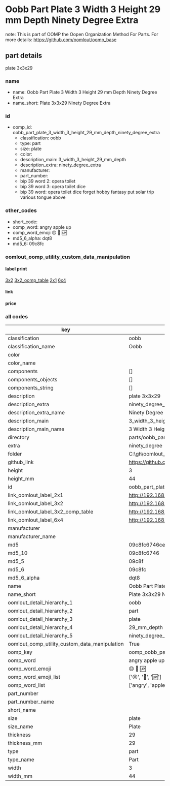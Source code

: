 # Oobb Part Plate 3 Width 3 Height 29 mm Depth Ninety Degree Extra  

note: This is part of OOMP the Oopen Organization Method For Parts. For more details: https://github.com/oomlout/oomp_base

##  part details
  



plate 3x3x29



### name
* name: Oobb Part Plate 3 Width 3 Height 29 mm Depth Ninety Degree Extra
* name_short: Plate 3x3x29 Ninety Degree Extra
### id
* oomp_id: oobb_part_plate_3_width_3_height_29_mm_depth_ninety_degree_extra
  * classification: oobb
  * type: part
  * size: plate
  * color: 
  * description_main: 3_width_3_height_29_mm_depth
  * description_extra: ninety_degree_extra
  * manufacturer: 
  * part_number: 
  * bip 39 word 2: opera toilet
  * bip 39 word 3: opera toilet dice
  * bip 39 word: opera toilet dice forget hobby fantasy put solar trip various tongue above

### other_codes
* short_code: 
* oomp_word: angry apple up
* oomp_word_emoji :angry: :apple: :up:
* md5_6_alpha: dqt8
* md5_6: 09c8fc






### oomlout_oomp_utility_custom_data_manipulation
#### label print
[3x2](http://192.168.1.245:1112/?label=oomp%20dqt8)
[3x2_oomp_table](http://192.168.1.108:1112/?label=oomp%20dqt8)
[2x1](http://192.168.1.242:1112/?label=oomp%20dqt8)
[6x4](http://192.168.1.55:1112/?label=oomp%20dqt8)    

#### link

                              

#### price







### all codes 
| key | value |  
| --- | --- |  
| classification | oobb |  
| classification_name | Oobb |  
| color |  |  
| color_name |  |  
| components | [] |  
| components_objects | [] |  
| components_string | [] |  
| description | plate 3x3x29 |  
| description_extra | ninety_degree_extra |  
| description_extra_name | Ninety Degree Extra |  
| description_main | 3_width_3_height_29_mm_depth |  
| description_main_name | 3 Width 3 Height 29 mm Depth |  
| directory | parts/oobb_part_plate_3_width_3_height_29_mm_depth_ninety_degree_extra |  
| extra | ninety_degree |  
| folder | C:\gh\oomlout_oobb_version_4_generated_parts\things\oobb_part_plate_3_width_3_height_29_mm_depth_ninety_degree_extra |  
| github_link | https://github.com/oomlout/oomlout_oomp_part_src/tree/main/parts/oobb_part_plate_3_width_3_height_29_mm_depth_ninety_degree_extra |  
| height | 3 |  
| height_mm | 44 |  
| id | oobb_part_plate_3_width_3_height_29_mm_depth_ninety_degree_extra |  
| link_oomlout_label_2x1 | http://192.168.1.242:1112/?label=oomp%20dqt8 |  
| link_oomlout_label_3x2 | http://192.168.1.245:1112/?label=oomp%20dqt8 |  
| link_oomlout_label_3x2_oomp_table | http://192.168.1.108:1112/?label=oomp%20dqt8 |  
| link_oomlout_label_6x4 | http://192.168.1.55:1112/?label=oomp%20dqt8 |  
| manufacturer |  |  
| manufacturer_name |  |  
| md5 | 09c8fc6746ce75d94c3625b47af8f4da |  
| md5_10 | 09c8fc6746 |  
| md5_5 | 09c8f |  
| md5_6 | 09c8fc |  
| md5_6_alpha | dqt8 |  
| name | Oobb Part Plate 3 Width 3 Height 29 mm Depth Ninety Degree Extra |  
| name_short | Plate 3x3x29 Ninety Degree Extra |  
| oomlout_detail_hierarchy_1 | oobb |  
| oomlout_detail_hierarchy_2 | part |  
| oomlout_detail_hierarchy_3 | plate |  
| oomlout_detail_hierarchy_4 | 29_mm_depth |  
| oomlout_detail_hierarchy_5 | ninety_degree_extra |  
| oomlout_oomp_utility_custom_data_manipulation | True |  
| oomp_key | oomp_oobb_part_plate_3_width_3_height_29_mm_depth_ninety_degree_extra |  
| oomp_word | angry apple up |  
| oomp_word_emoji | :angry: :apple: :up: |  
| oomp_word_emoji_list | [':angry:', ':apple:', ':up:'] |  
| oomp_word_list | ['angry', 'apple', 'up'] |  
| part_number |  |  
| part_number_name |  |  
| short_name |  |  
| size | plate |  
| size_name | Plate |  
| thickness | 29 |  
| thickness_mm | 29 |  
| type | part |  
| type_name | Part |  
| width | 3 |  
| width_mm | 44 |  
